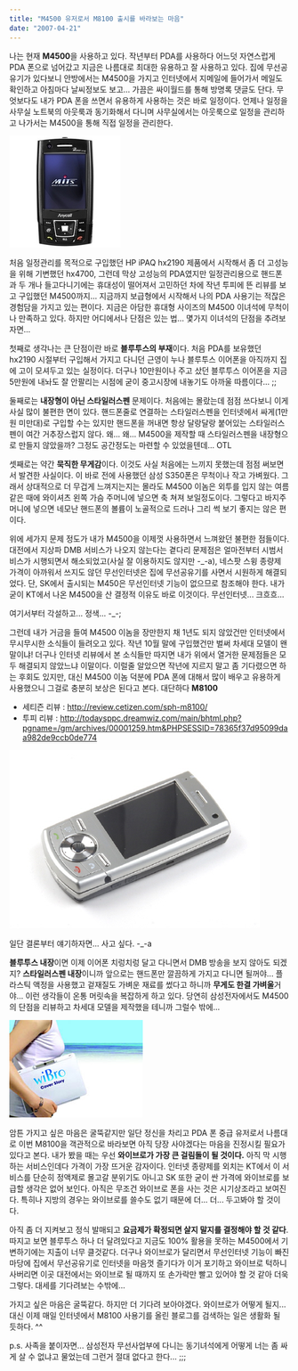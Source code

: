 ```yaml
---
title: "M4500 유저로서 M8100 출시를 바라보는 마음"
date: "2007-04-21"
---
```


나는 현재 **M4500**을 사용하고 있다. 작년부터 PDA를 사용하다 어느덧 자연스럽게 PDA 폰으로 넘어갔고 지금은 나름대로 최대한 유용하고 잘 사용하고 있다. 집에 무선공유기가 있다보니 안방에서는 M4500을 가지고 인터넷에서 지메일에 들어가서 메일도 확인하고 아침마다 날씨정보도 보고... 가끔은 싸이월드를 통해 방명록 댓글도 단다. 무엇보다도 내가 PDA 폰을 쓰면서 유용하게 사용하는 것은 바로 일정이다. 언제나 일정을 사무실 노트북의 아웃룩과 동기화해서 다니며 사무실에서는 아웃룩으로 일정을 관리하고 나가서는 M4500을 통해 직접 일정을 관리한다.  
  
![나의 보물 1호 M4500](/assets/images/posts/2007/04/el200000000113.jpg)

처음 일정관리를 목적으로 구입했던 HP iPAQ hx2190 제품에서 시작해서 좀 더 고성능을 위해 기변했던 hx4700, 그런데 막상 고성능의 PDA였지만 일정관리용으로 핸드폰과 두 개나 들고다니기에는 휴대성이 떨어져서 고민하던 차에 작년 투피에 뜬 리뷰를 보고 구입했던 M4500까지... 지금까지 보급형에서 시작해서 나의 PDA 사용기는 적잖은 경험담을 가지고 있는 편이다. 지금은 아담한 휴대형 사이즈의 M4500 이녀석에 무척이나 만족하고 있다. 하지만 어디에서나 단점은 있는 법... 몇가지 이녀석의 단점을 추려보자면...  
  
첫째로 생각나는 큰 단점이란 바로 **블루투스의 부재**이다. 처음 PDA를 보유했던 hx2190 시절부터 구입해서 가지고 다니던 근영이 누나 블루투스 이어폰을 아직까지 집에 고이 모셔두고 있는 실정이다. 더구나 10만원이나 주고 샀던 블루투스 이어폰을 지금 5만원에 내놔도 잘 안팔리는 시점에 굳이 중고시장에 내놓기도 아까울 따름이다... ;;  
  
둘째로는 **내장형이 아닌 스타일러스펜** 문제이다. 처음에는 몰랐는데 점점 쓰다보니 이게 사실 많이 불편한 면이 있다. 핸드폰줄로 연결하는 스타일러스펜을 인터넷에서 싸게(1만원 미만대)로 구입할 수는 있지만 핸드폰을 꺼내면 항상 달랑달랑 붙어있는 스타일러스펜이 여간 거추장스럽지 않다. 왜... 왜... M4500을 제작할 때 스타일러스펜을 내장형으로 만들지 않았을까? 그정도 공간정도는 마련할 수 있었을텐데... OTL  
  
셋째로는 약간 **묵직한 무게감**이다. 이것도 사실 처음에는 느끼지 못했는데 점점 써보면서 발견한 사실이다. 이 바로 전에 사용했던 삼성 S350폰은 무척이나 작고 가벼웠다. 그래서 상대적으로 더 무겁게 느껴지는지는 몰라도 M4500 이놈은 외투를 입지 않는 여름같은 때에 와이셔츠 왼쪽 가슴 주머니에 넣으면 축 쳐져 보일정도이다. 그렇다고 바지주머니에 넣으면 네모난 핸드폰의 볼륨이 노골적으로 드러나 그리 썩 보기 좋지는 않은 편이다.  
  
위에 세가지 문제 정도가 내가 M4500을 이제껏 사용하면서 느껴왔던 불편한 점들이다. 대전에서 지상파 DMB 서비스가 나오지 않는다는 곁다리 문제점은 얼마전부터 시범서비스가 시행되면서 해소되었고(사실 잘 이용하지도 않지만 -_-a), 네스팟 스윙 종량제 가격이 아까워서 쓰지도 않던 무선인터넷은 집에 무선공유기를 사면서 시원하게 해결되었다. 단, SK에서 출시되는 M450은 무선인터넷 기능이 없으므로 참조해야 한다. 내가 굳이 KT에서 나온 M4500을 산 결정적 이유도 바로 이것이다. 무선인터넷... 크흐흐...  
  
여기서부터 각설하고... 정색... -_-;  
  
그런데 내가 거금을 들여 M4500 이놈을 장만한지 채 1년도 되지 않았건만 인터넷에서 무시무시한 소식들이 들려오고 있다. 작년 10월 말에 구입했건만 벌써 차세대 모델이 왠말이냐! 더구나 인터넷 리뷰에서 본 소식들만 따지면 내가 위에서 열거한 문제점들은 모두 해결되지 않았느냐 이말이다. 이럴줄 알았으면 작년에 지르지 말고 좀 기다렸으면 하는 후회도 있지만, 대신 M4500 이놈 덕분에 PDA 폰에 대해서 많이 배우고 유용하게 사용했으니 그걸로 충분히 보상은 된다고 본다. 대단하다 **M8100**  
- 세티즌 리뷰 : <http://review.cetizen.com/sph-m8100/>
- 투피 리뷰 : <http://todaysppc.dreamwiz.com/main/bhtml.php?pgname=/gm/archives/00001259.htm&PHPSESSID=78365f37d95099daa982de9ccb0de774>

![깔끔해 보이는 M8100 디자인](/assets/images/posts/2007/04/el200000000112.jpg)

일단 결론부터 얘기하자면... 사고 싶다. -_-a  
  
**블루투스 내장**이면 이제 이어폰 치렁치렁 달고 다니면서 DMB 방송을 보지 않아도 되겠지? **스타일러스펜 내장**이니까 앞으로는 핸드폰만 깔끔하게 가지고 다니면 될꺼야... 플라스틱 액정을 사용했고 겉재질도 가벼운 재료를 썼다고 하니까 **무게도 한결 가벼울**거야... 이런 생각들이 온통 머릿속을 복잡하게 하고 있다. 당연히 삼성전자에서도 M4500의 단점을 리뷰하고 차세대 모델을 제작했을 테니까 그럴수 밖에...  
  
![와이브로가 미래를 바꿔줄까?](/assets/images/posts/2007/04/fl200000000119.jpg)

암튼 가지고 싶은 마음은 굴뚝같지만 일단 정신을 차리고 PDA 폰 중급 유저로서 나름대로 이번 M8100을 객관적으로 바라보면 아직 당장 사야겠다는 마음을 진정시킬 필요가 있다고 본다. 내가 봤을 때는 우선 **와이브로가 가장 큰 걸림돌이 될 것이다.** 아직 막 시행하는 서비스인데다 가격이 가장 뜨거운 감자이다. 인터넷 종량제를 외치는 KT에서 이 서비스를 단순히 정액제로 몰고갈 분위기도 아니고 SK 또한 굳이 싼 가격에 와이브로를 보급할 생각은 없어 보인다. 아직은 무조건 와이브로 폰을 사는 것은 시기상조라고 보여진다. 특히나 지방의 경우는 와이브로를 쓸수도 없기 때문에 더... 더... 두고봐야 할 것이다.  
  
아직 좀 더 지켜보고 정식 발매되고 **요금제가 확정되면 살지 말지를 결정해야 할 것 같다**. 따지고 보면 블루투스 하나 더 달려있다고 지금도 100% 활용을 못하는 M4500에서 기변하기에는 지출이 너무 클것같다. 더구나 와이브로가 달리면서 무선인터넷 기능이 빠진 마당에 집에서 무선공유기로 인터넷을 마음껏 즐기다가 이거 포기하고 와이브로 턱하니 사버리면 이곳 대전에서는 와이브로 될 때까지 또 손가락만 빨고 있어야 할 것 같아 더욱 그렇다. 대세를 기다려보는 수밖에...  
  
가지고 싶은 마음은 굴뚝같다. 하지만 더 기다려 보아야겠다. 와이브로가 어떻게 될지... 대신 이제 매일 인터넷에서 M8100 사용기를 올린 블로그를 검색하는 일은 생활화 될 듯하다. ^^  
  
  
p.s. 사족을 붙이자면... 삼성전자 무선사업부에 다니는 동기녀석에게 어떻게 너는 좀 싸게 살 수 없냐고 물었는데 그런거 절대 없다고 한다... ;;;
